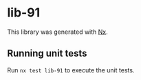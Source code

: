 # lib-91

This library was generated with [Nx](https://nx.dev).

## Running unit tests

Run `nx test lib-91` to execute the unit tests.

